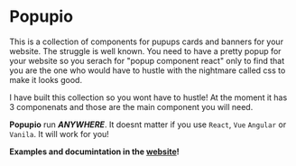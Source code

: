 # Popupio
This is a collection of components for pupups cards and banners for your website. The struggle is well known. You need to have a pretty popup for your website so you serach for "popup component react" only to find that you are the one who would have to hustle with the nightmare called css to make it looks good.

I have built this collection so you wont have to hustle! At the moment it has 3 componenats and those are the main component you will need.

**Popupio** run ***ANYWHERE***. It doesnt matter if you use `React`, `Vue` `Angular` or `Vanila`. It will work for you!


**Examples and documintation in the [website](https://popupio.netlify.com)!**
